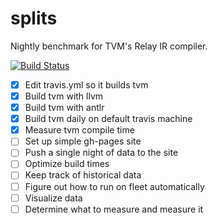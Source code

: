 # splits
Nightly benchmark for TVM's Relay IR compiler.

[![Build Status](https://travis-ci.org/joshpoll/splits.svg?branch=master)](https://travis-ci.org/joshpoll/splits)

- [x] Edit travis.yml so it builds tvm
- [x] Build tvm with llvm
- [x] Build tvm with antlr
- [x] Build tvm daily on default travis machine
- [x] Measure tvm compile time
- [ ] Set up simple gh-pages site
- [ ] Push a single night of data to the site
- [ ] Optimize build times
- [ ] Keep track of historical data
- [ ] Figure out how to run on fleet automatically
- [ ] Visualize data
- [ ] Determine what to measure and measure it
